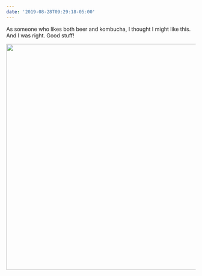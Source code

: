 ```yaml
---
date: '2019-08-28T09:29:18-05:00'
---
```

As someone who likes both beer and kombucha, I thought I might like this. And I was right. Good stuff!

<img src="uploads/2019/0bd0d2f308.jpg" width="600" height="600" alt="" />
